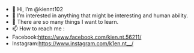 - 👋 Hi, I’m @kiennt102
- 👀 I’m interested in anything that might be interesting and human ability.
- 🌱 There are so many things I want to learn.
- 📫 How to reach me :
- Facebook:https://www.facebook.com/kien.nt.56211/
- Instagram:https://www.instagram.com/k1en.nt__/
<!---
kiennt102/kiennt102 is a ✨ special ✨ repository because its `README.md` (this file) appears on your GitHub profile.
You can click the Preview link to take a look at your changes.
--->
